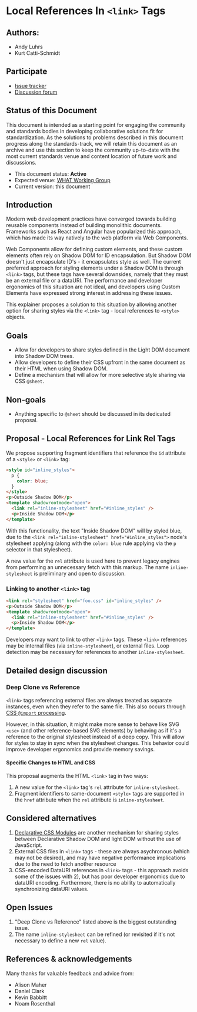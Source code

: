 # Local References In `<link>` Tags

## Authors:

- Andy Luhrs
- Kurt Catti-Schmidt

## Participate

- [Issue tracker](https://github.com/MicrosoftEdge/MSEdgeExplainers/labels/LRLR)
- [Discussion forum](https://github.com/whatwg/html/issues/11019)

## Status of this Document

This document is intended as a starting point for engaging the community and
standards bodies in developing collaborative solutions fit for standardization.
As the solutions to problems described in this document progress along the
standards-track, we will retain this document as an archive and use this section
to keep the community up-to-date with the most current standards venue and
content location of future work and discussions.

- This document status: **Active**
- Expected venue: [WHAT Working Group](https://whatwg.org/)
- Current version: this document

## Introduction

Modern web development practices have converged towards building reusable
components instead of building monolithic documents. Frameworks such as React
and Angular have popularized this approach, which has made its way natively to
the web platform via Web Components.

Web Components allow for defining custom elements, and these custom elements
often rely on Shadow DOM for ID encapsulation. But Shadow DOM doesn't just
encapsulate ID's - it encapsulates style as well. The current preferred approach
for styling elements under a Shadow DOM is through `<link>` tags, but these tags
have several downsides, namely that they must be an external file or a dataURI.
The performance and developer ergonomics of this situation are not ideal, and
developers using Custom Elements have expressed strong interest in addressing
these issues.

This explainer proposes a solution to this situation by allowing another option
for sharing styles via the `<link>` tag - local references to `<style>` objects.

## Goals

- Allow for developers to share styles defined in the Light DOM document into
  Shadow DOM trees.
- Allow developers to define their CSS upfront in the same document as their
  HTML when using Shadow DOM.
- Define a mechanism that will allow for more selective style sharing via CSS
  `@sheet`.

## Non-goals

- Anything specific to `@sheet` should be discussed in its dedicated proposal.

## Proposal - Local References for Link Rel Tags

We propose supporting fragment identifiers that reference the `id` attribute of
a `<style>` or `<link>` tag:

```html
<style id="inline_styles">
  p {
    color: blue;
  }
</style>
<p>Outside Shadow DOM</p>
<template shadowrootmode="open">
  <link rel="inline-stylesheet" href="#inline_styles" />
  <p>Inside Shadow DOM</p>
</template>
```

With this functionality, the text "Inside Shadow DOM" will by styled blue, due
to the `<link rel="inline-stylesheet" href="#inline_styles">` node's stylesheet
applying (along with the `color: blue` rule applying via the `p` selector in
that stylesheet).

A new value for the `rel` attribute is used here to prevent legacy engines from
performing an unnecessary fetch with this markup. The name `inline-stylesheet`
is preliminary and open to discussion.

### Linking to another `<link>` tag

```html
<link rel="stylesheet" href="foo.css" id="inline_styles" />
<p>Outside Shadow DOM</p>
<template shadowrootmode="open">
  <link rel="inline-stylesheet" href="#inline_styles" />
  <p>Inside Shadow DOM</p>
</template>
```

Developers may want to link to other `<link>` tags. These `<link>` references
may be internal files (via `inline-stylesheet`), or external files. Loop
detection may be necessary for references to another `inline-stylesheet`.

## Detailed design discussion

### Deep Clone vs Reference

`<link>` tags referencing external files are always treated as separate
instances, even when they refer to the same file. This also occurs through
[CSS `@import` processing](https://www.w3.org/TR/css-cascade-3/#import-processing).

However, in this situation, it might make more sense to behave like SVG `<use>`
(and other reference-based SVG elements) by behaving as if it's a reference to
the original stylesheet instead of a deep copy. This will allow for styles to
stay in sync when the stylesheet changes. This behavior could improve developer
ergonomics and provide memory savings.

#### Specific Changes to HTML and CSS

This proposal augments the HTML `<link>` tag in two ways:

1. A new value for the `<link>` tag's `rel` attribute for `inline-stylesheet`.
2. Fragment identifiers to same-document `<style>` tags are supported in the
   `href` attribute when the `rel` attribute is `inline-stylesheet`.

## Considered alternatives

1. [Declarative CSS Modules](https://github.com/MicrosoftEdge/MSEdgeExplainers/blob/main/ShadowDOM/explainer.md)
   are another mechanism for sharing styles between Declarative Shadow DOM and
   light DOM without the use of JavaScript.
2. External CSS files in `<link>` tags - these are always asychronous (which may
   not be desired), and may have negative performance implications due to the
   need to fetch another resource
3. CSS-encoded DataURI references in `<link>` tags - this approach avoids some
   of the issues with 2), but has poor developer ergonomics due to dataURI
   encoding. Furthermore, there is no ability to automatically synchronizing
   dataURI values.

## Open Issues

1. "Deep Clone vs Reference" listed above is the biggest outstanding issue.
2. The name `inline-stylesheet` can be refined (or revisited if it's not
   necessary to define a new `rel` value).

## References & acknowledgements

Many thanks for valuable feedback and advice from:

- Alison Maher
- Daniel Clark
- Kevin Babbitt
- Noam Rosenthal
